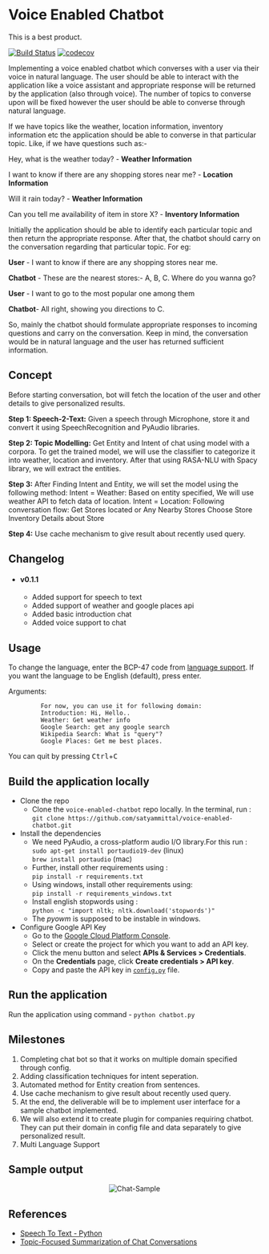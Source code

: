 # Voice Enabled Chatbot

This is a best product.


[![Build Status](https://travis-ci.org/scalability4all/voice-enabled-chatbot.svg?branch=master)](https://travis-ci.org/scalability4all/voice-enabled-chatbot) [![codecov](https://codecov.io/gh/scalability4all/voice-enabled-chatbot/branch/master/graph/badge.svg)](https://codecov.io/gh/scalability4all/voice-enabled-chatbot)

Implementing a voice enabled chatbot which converses with a user via their voice in natural language. The user should be able to interact with the application like a voice assistant and appropriate response will be returned by the application (also through voice). The number of topics to converse upon will be fixed however the user should be able to converse through natural language.

If we have topics like the weather, location information, inventory information etc the
application should be able to converse in that particular topic. Like, if we have questions
such as:-

Hey, what is the weather today? - **Weather Information**

I want to know if there are any shopping stores near me? - **Location Information**

Will it rain today? - **Weather Information**

Can you tell me availability of item in store X? - **Inventory Information**

Initially the application should be able to identify each particular topic and then return the
appropriate response. After that, the chatbot should carry on the conversation regarding that
particular topic. For eg:

**User** - I want to know if there are any shopping stores near me.

**Chatbot** - These are the nearest stores:- A, B, C. Where do you wanna go?

**User** - I want to go to the most popular one among them

**Chatbot**- All right, showing you directions to C.

So, mainly the chatbot should formulate appropriate responses to incoming questions and
carry on the conversation. Keep in mind, the conversation would be in natural language
and the user has returned sufficient information.


## Concept

Before starting conversation, bot will fetch the location of the user and other details to give personalized results.

**Step 1: Speech-2-Text:**  Given a speech through Microphone, store it and convert it using SpeechRecognition and PyAudio libraries.

**Step 2: Topic Modelling:** Get Entity and Intent of chat using model with a corpora. To get the trained model, we will use the classifier to categorize it into weather, location and inventory. After that using RASA-NLU with Spacy library, we will extract the entities.

**Step 3:**  After Finding Intent and Entity, we will set the model using the following method:
Intent  = Weather: Based on entity specified, We will use weather API to fetch data of location.
Intent = Location: Following conversation flow:
Get Stores located or Any Nearby Stores
Choose Store
Inventory Details about Store

**Step 4:** Use cache mechanism to give result about recently used query.

## Changelog
- #### v0.1.1
    - Added support for speech to text
    - Added support of weather and google places api
    - Added basic introduction chat
    - Added voice support to chat

## Usage

To change the language, enter the BCP-47 code from [language support](https://cloud.google.com/speech-to-text/docs/languages). If you want the language to be English (default), press enter.

Arguments:
```
         For now, you can use it for following domain:
         Introduction: Hi, Hello..
         Weather: Get weather info
         Google Search: get any google search
         Wikipedia Search: What is "query"?
         Google Places: Get me best places.
```
You can quit by pressing <kbd>Ctrl</kbd>+<kbd>C</kbd>

## Build the application locally
* Clone the repo
    - Clone the ```voice-enabled-chatbot``` repo locally. In the terminal, run : <br>
    ```git clone https://github.com/satyammittal/voice-enabled-chatbot.git```
* Install the dependencies
    - We need PyAudio, a cross-platform audio I/O library.For this run : <br>
    ```sudo apt-get install portaudio19-dev``` (linux) <br>
    ```brew install portaudio``` (mac) <br>
    - Further, install other requirements using : <br>
    ```pip install -r requirements.txt``` <br>
    - Using windows, install other requirements using: <br>
    ```pip install -r requirements_windows.txt```<br>
    - Install english stopwords using : <br>
    ```python -c "import nltk; nltk.download('stopwords')"``` <br>
    - The *pyowm* is supposed to be instable in windows. <br>
* Configure Google API Key
    - Go to the [Google Cloud Platform Console](https://cloud.google.com/console/google/maps-apis/overview).
    - Select or create the project for which you want to add an API key.
    - Click the menu button and select __APIs & Services > Credentials__.
    - On the __Credentials__ page, click __Create credentials > API key__.
    - Copy and paste the API key in [`config.py`](/config.py) file.
    
## Run the application 
Run the application using command - ```python chatbot.py```

## Milestones

1. Completing chat bot so that it works on multiple domain specified through config.
2. Adding classification techniques for intent seperation.
3. Automated method for Entity creation from sentences.
4. Use cache mechanism to give result about recently used query.
5. At the end, the deliverable will be to implement user interface for a sample chatbot implemented.
6. We will also extend it to create plugin for companies requiring chatbot. They can put their domain in config file and data separately to give personalized result.
7. Multi Language Support

## Sample output

<p align="center">
  <img src="https://i.imgur.com/SPCAW5q.gif" alt="Chat-Sample">
</p>

## References
* [Speech To Text - Python](https://medium.com/@rahulvaish/speech-to-text-python-77b510f06de)
* [Topic-Focused Summarization of Chat Conversations](https://link.springer.com/content/pdf/10.1007%2F978-3-642-36973-5_88.pdf)
